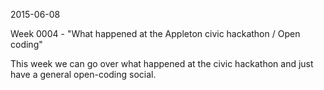 2015-06-08

Week 0004 - "What happened at the Appleton civic hackathon / Open coding"

This week we can go over what happened at the civic hackathon and just have a general open-coding social.

